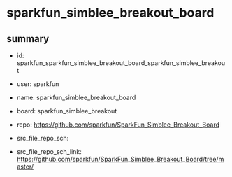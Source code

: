 # sparkfun_simblee_breakout_board
 
## summary 
* id: sparkfun_sparkfun_simblee_breakout_board_sparkfun_simblee_breakout
* user: sparkfun
* name: sparkfun_simblee_breakout_board
* board: sparkfun_simblee_breakout
* repo: https://github.com/sparkfun/SparkFun_Simblee_Breakout_Board



* src_file_repo_sch: 
* src_file_repo_sch_link: https://github.com/sparkfun/SparkFun_Simblee_Breakout_Board/tree/master/






